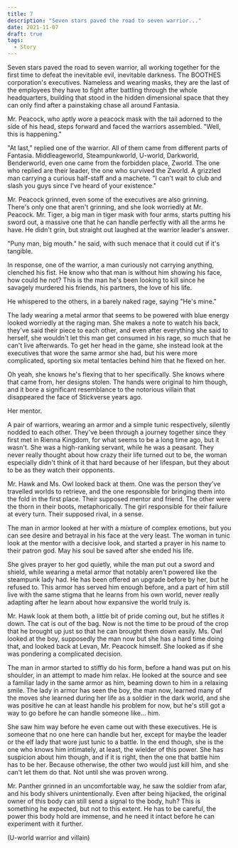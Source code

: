 ```yaml
---
title: 7
description: "Seven stars paved the road to seven warrior..."
date: 2021-11-07
draft: true
tags:
  - Story
---
```



Seven stars paved the road to seven warrior, all working together for the first time to defeat the inevitable evil, inevitable darkness. The BOOTHES corporation's executives. Nameless and wearing masks, they are the last of the employees they have to fight after battling through the whole headquarters, building that stood in the hidden dimensional space that they can only find after a painstaking chase all around Fantasia.

Mr. Peacock, who aptly wore a peacock mask with the tail adorned to the side of his head, steps forward and faced the warriors assembled. "Well, this is happening."

"At last," replied one of the warrior. All of them came from different parts of Fantasia. Middleageworld, Steampunkworld, U-world, Darkworld, Benderworld, even one came from the forbidden place, Zworld. The one who replied are their leader, the one who survived the Zworld. A grizzled man carrying a curious half-staff and a machete. "I can't wait to club and slash you guys since I've heard of your existence."

Mr. Peacock grinned, even some of the executives are also grinning. There's only one that aren't grinning, and she look worriedly at Mr. Peacock. Mr. Tiger, a big man in tiger mask with four arms, starts putting his sword out, a massive one that he can handle perfectly with all the arms he have. He didn't grin, but straight out laughed at the warrior leader's answer. 

"Puny man, big mouth." he said, with such menace that it could cut if it's tangible. 

In response, one of the warrior, a man curiously not carrying anything, clenched his fist. He know who that man is without him showing his face, how could he not? This is the man he's been looking to kill since he savagely murdered his friends, his partners, the love of his life. 

He whispered to the others, in a barely naked rage, saying "He's mine."

The lady wearing a metal armor that seems to be powered with blue energy looked worriedly at the raging man. She makes a note to watch his back, they've said their piece to each other, and even after everything she said to herself, she wouldn't let this man get consumed in his rage, so much that he can't live afterwards. To get her head in the game, she instead look at the executives that wore the same armor she had, but his were more complicated, sporting six metal tentacles behind him that he flexed on her.

Oh yeah, she knows he's flexing that to her specifically. She knows where that came from, her designs stolen. The hands were original to him though, and it bore a significant resemblance to the notorious villain that disappeared the face of Stickverse years ago.

Her mentor.

A pair of warriors, wearing an armor and a simple tunic respectively, silently nodded to each other. They've been through a journey together since they first met in Rienna Kingdom, for what seems to be a long time ago, but it wasn't. She was a high-ranking servant, while he was a peasant. They never really thought about how crazy their life turned out to be, the woman especially didn't think of it that hard because of her lifespan, but they about to be as they watch their opponents.

Mr. Hawk and Ms. Owl looked back at them. One was the person they've travelled worlds to retrieve, and the one responsible for bringing them into the fold in the first place. Their supposed mentor and friend. The other were the thorn in their boots, metaphorically. The girl responsible for their failure at every turn. Their supposed rival, in a sense.

The man in armor looked at her with a mixture of complex emotions, but you can see desire and betrayal in his face at the very least. The woman in tunic look at the mentor with a decisive look, and started a prayer in his name to their patron god. May his soul be saved after she ended his life.

She gives prayer to her god quietly, while the man put out a sword and shield, while wearing a metal armor that notably aren't powered like the steampunk lady had. He has been offered an upgrade before by her, but he refused to. This armor has served him enough before, and a part of him still live with the same stigma that he learns from his own world, never really adapting after he learn about how expansive the world truly is.

Mr. Hawk look at them both, a little bit of pride coming out, but he stifles it down. The cat is out of the bag. Now is not the time to be proud of the crop that he brought up just so that he can brought them down easily. Ms. Owl looked at the boy, supposedly the man now but she has a hard time doing that, and looked back at Levan, Mr. Peacock himself. She looked as if she was pondering a complicated decision.

The man in armor started to stiffly do his form, before a hand was put on his shoulder, in an attempt to made him relax. He looked at the source and see a familiar lady in the same armor as him, beaming down to him in a relaxing smile. The lady in armor has seen the boy, the man now, learned many of the moves she learned during her life as a soldier in the dark world, and she was positive he can at least handle his problem for now, but he's still got a way to go before he can handle someone like... him.

She saw him way before he even came out with these executives. He is someone that no one here can handle but her, except for maybe the leader or the elf lady that wore just tunic to a battle. In the end though, she is the one who knows him intimately, at least, the wielder of this power. She has suspicion about him though, and if it is right, then the one that battle him has to be her. Because otherwise, the other two would just kill him, and she can't let them do that. Not until she was proven wrong.

Mr. Panther grinned in an uncomfortable way, he saw the soldier from afar, and his body shivers unintentionally. Even after being hijacked, the original owner of this body can still send a signal to the body, huh? This is something he expected, but not to this extent. He has to be careful, the power this body hold are immense, and he need it intact before he can experiment with it further.

(U-world warrior and villain)